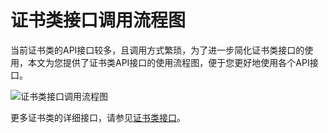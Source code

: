 # 证书类接口调用流程图

当前证书类的API接口较多，且调用方式繁琐，为了进一步简化证书类接口的使用，本文为您提供了证书类API接口的使用流程图，便于您更好地使用各个API接口。

![证书类接口调用流程图](https://static-aliyun-doc.oss-cn-hangzhou.aliyuncs.com/assets/img/zh-CN/7199760061/p168788.png)

更多证书类的详细接口，请参见[证书类接口](/cn.zh-CN/新版API参考/API概览.md)。

